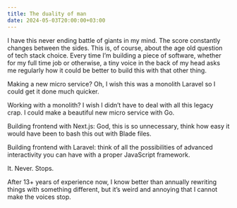 ```yaml
---
title: The duality of man
date: 2024-05-03T20:00:00+03:00
---
```


I have this never ending battle of giants in my mind. The score constantly changes between the sides. This is, of course, about the age old question of tech stack choice. Every time I’m building a piece of software, whether for my full time job or otherwise, a tiny voice in the back of my head asks me regularly how it could be better to build this with that other thing.

Making a new micro service? Oh, I wish this was a monolith Laravel so I could get it done much quicker.

Working with a monolith? I wish I didn’t have to deal with all this legacy crap. I could make a beautiful new micro service with Go.

Building frontend with Next.js: God, this is so unnecessary, think how easy it would have been to bash this out with Blade files.

Building frontend with Laravel: think of all the possibilities of advanced interactivity you can have with a proper JavaScript framework.

It. Never. Stops.

After 13+ years of experience now, I know better than annually rewriting things with something different, but it’s weird and annoying that I cannot make the voices stop.
